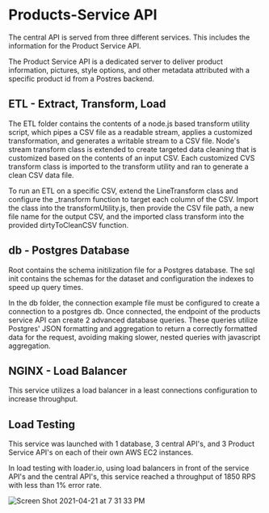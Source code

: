 # Products-Service API

The central API is served from three different services. This includes the information for the Product Service API. 

The Product Service API is a dedicated server to deliver product information, pictures, style options, and other metadata attributed with a specific product id from a Postres backend. 

## ETL - Extract, Transform, Load

The ETL folder contains the contents of a node.js based transform utility script, which pipes a CSV file as a readable stream, applies a customized transformation, and generates a writable stream to a CSV file. Node's stream transform class is extended to create targeted data cleaning that is customized based on the contents of an input CSV. Each customized CVS transform class is imported to the transform utility and ran to generate a clean CSV data file. 

To run an ETL on a specific CSV, extend the LineTransform class and configure the _transform function to target each column of the CSV. Import the class into the transformUtility.js, then provide the CSV file path, a new file name for the output CSV, and the imported class transform into the provided dirtyToCleanCSV function.

## db - Postgres Database

Root contains the schema initilization file for a Postgres database. The sql init contains the schemas for the dataset and configuration the indexes to speed up query times.

In the db folder, the connection example file must be configured to create a connection to a postgres db. Once connected, the endpoint of the products service API can create 2 advanced database queries. These queries utilize Postgres' JSON formatting and aggregation to return a correctly formatted data for the request, avoiding making slower, nested queries with javascript aggregation. 

## NGINX - Load Balancer

This service utilizes a load balancer in a least connections configuration to increase throughput. 


## Load Testing

This service was launched with 1 database, 3 central API's, and 3 Product Service API's on each of their own AWS EC2 instances.

In load testing with loader.io, using load balancers in front of the service API's and the central API's, this service reached a throughput of 1850 RPS with less than 1% error rate. 

![Screen Shot 2021-04-21 at 7 31 33 PM](https://user-images.githubusercontent.com/14881563/115647159-30c84900-a2d8-11eb-8591-0c91415a1402.png)
